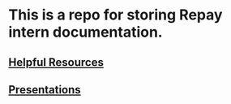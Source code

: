 # This is a repo for storing Repay intern documentation.

## [Helpful Resources](helpful_resources.md)

## [Presentations](./presentations)